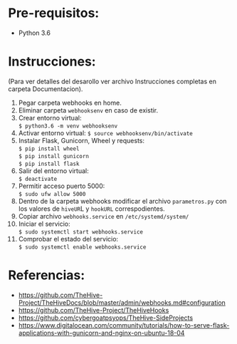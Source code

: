 #  Pre-requisitos:

- Python 3.6

#  Instrucciones:

(Para ver detalles del desarollo ver archivo Instrucciones completas en carpeta Documentacion).


1.  Pegar carpeta webhooks en home.
2.  Eliminar carpeta `webhooksenv` en caso de existir.
3. Crear entorno virtual:
    <br />`$ python3.6 -m venv webhooksenv`
4.  Activar entorno virtual:
	`$ source webhooksenv/bin/activate`
5.  Instalar Flask, Gunicorn, Wheel y requests:
	<br />`$ pip install wheel`
	<br />`$ pip install gunicorn`
	<br />`$ pip install flask`
6.  Salir del entorno virtual:
    <br />`$ deactivate`
7.  Permitir acceso puerto 5000:
	<br />`$ sudo ufw allow 5000`
8.  Dentro de la carpeta webhooks modificar el archivo `parametros.py` con los valores de `hiveUR`L y `hookURL` correspodientes.
9.  Copiar archivo `webhooks.service` en `/etc/systemd/system/`
10.   Iniciar el servicio:
	<br />`$ sudo systemctl start webhooks.service`
11.  Comprobar el estado del servicio:
	<br />`$ sudo systemctl enable webhooks.service`


#  Referencias:

* https://github.com/TheHive-Project/TheHiveDocs/blob/master/admin/webhooks.md#configuration
* https://github.com/TheHive-Project/TheHiveHooks
* https://github.com/cybergoatpsyops/TheHive-SideProjects
* https://www.digitalocean.com/community/tutorials/how-to-serve-flask-applications-with-gunicorn-and-nginx-on-ubuntu-18-04


